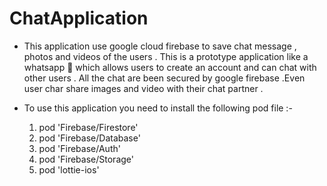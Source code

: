 <h1> ChatApplication</h1>
<ul>
 <li>
   <p>This application use google cloud firebase to save chat message , photos and videos of the users .
      This is a prototype application like a whatsapp 💬 which allows users to create an account and can chat with other users . All the chat are been secured by         google firebase .Even user char share images and video with their chat partner .</p>
 </li>
 <li>
  <p>To use this application you need to install the following pod file :-
   <ol>
    <li> pod 'Firebase/Firestore'</li>
    <li>pod 'Firebase/Database'</li>
    <li>pod 'Firebase/Auth'</li>
    <li>pod 'Firebase/Storage'</li>
    <li>pod 'lottie-ios'</li>
  </ol>
 </p> 
 </li>
</ul>






